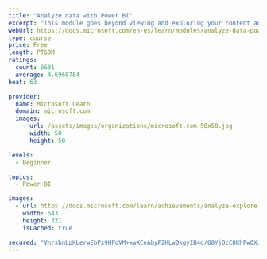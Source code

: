 ```yaml
---
title: "Analyze data with Power BI"
excerpt: "This module goes beyond viewing and exploring your content and explains how to interact with it by working with reports and dashboards to uncover and share new business insights."
webUrl: https://docs.microsoft.com/en-us/learn/modules/analyze-data-power-bi/
type: course
price: Free
length: PT60M
ratings:
  count: 6631
  average: 4.6968784
heat: 63

provider:
  name: Microsoft Learn
  domain: microsoft.com
  images:
    - url: /assets/images/organizations/microsoft.com-50x50.jpg
      width: 50
      height: 50

levels:
  - Beginner

topics:
  - Power BI

images:
  - url: https://docs.microsoft.com/learn/achievements/analyze-explore-data-power-bi-social.png
    width: 643
    height: 321
    isCached: true

secured: "VnrsbnLpKLerwEbPx9HPoVM+xwXCeAbyF2HLwQkgyIB4q/G0YjOcC8KhFwOXJpAct/UJ4JfLh4Z9YEN5EGUFer27SzKBAA2HKzMenYNo2vwIoZi7ZcXbm4/2dQ44prgMsXa7BmxAnbofapO8fWTHwgNnqWI7uv8VhEZi9cSagZJT1k42IVfCULHCMeJPQ9fqYmmK9f5ElpicrRzznagKGqvhTvcWOxvO2KgrAk/TlOJ/2NAi1Q7H+AX41Sd6siEy+0xyhzlonpKvp1rlQBrJR5Q/iFCv3pkcO7E4jiGGxfy0TZ/hcHaRd1SsB6XmvdwSkqd4zy98y3NpCD1wseUt99xJN7Yc5eos0MvBOtkyb3sdntPNzYVU+DyDmPRFxpcE0dGr5HWbUU7hN5iS4401htMHN93t5/3WNeArCCvG7JU=;CiAv5SL70dK6u9yn4WnPtA=="
---
```


